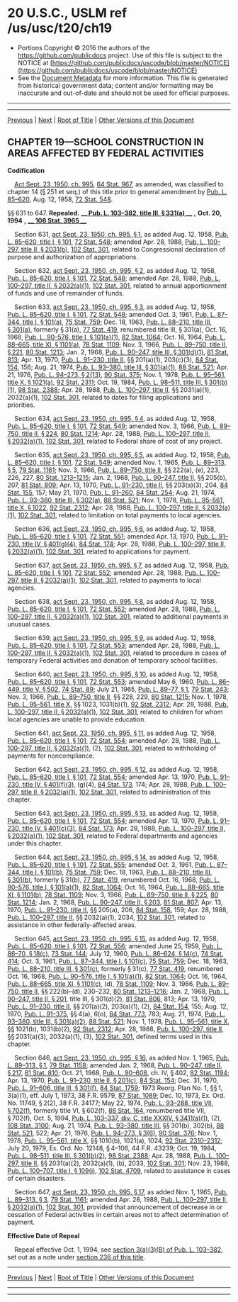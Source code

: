 ---
---

# 20 U.S.C., USLM ref /us/usc/t20/ch19

* Portions Copyright © 2016 the authors of the https://github.com/publicdocs project.
  Use of this file is subject to the NOTICE at [https://github.com/publicdocs/uscode/blob/master/NOTICE](https://github.com/publicdocs/uscode/blob/master/NOTICE)
* See the [Document Metadata](././../../../..//README.md) for more information.
  This file is generated from historical government data; content and/or formatting may be inaccurate and out-of-date and should not be used for official purposes.

----------
----------

[Previous](./../../../..//us/usc/t20/ch18A/m__us_usc_t20_ch18A.md) | [Next](./../../../..//us/usc/t20/ch20/m__us_usc_t20_ch20.md) | [Root of Title](./../../../../) | [Other Versions of this Document](https://publicdocs.github.io/go/links?ns=uslm&ref=%2Fus%2Fusc%2Ft20%2Fch19)

## CHAPTER 19—SCHOOL CONSTRUCTION IN AREAS AFFECTED BY FEDERAL ACTIVITIES

 __Codification__ 

    [Act Sept. 23, 1950, ch. 995][/us/act/1950-09-23/ch995], [64 Stat. 967][/us/stat/64/967], as amended, was classified to chapter 14 (§ 251 et seq.) of this title prior to general amendment by [Pub. L. 85–620][/us/pl/85/620], Aug. 12, 1958, [72 Stat. 548][/us/stat/72/548].

§§ 631 to 647. __Repealed.__  __[__  __Pub. L. 103–382, title III, § 331(a)__  __][/us/pl/103/382/s331/a]__  __,__  __Oct. 20, 1994__  __,__  __[__  __108 Stat. 3965__  __][/us/stat/108/3965]__ 

    Section 631, [act Sept. 23, 1950, ch. 995, § 1][/us/act/1950-09-23/ch995/s1], as added Aug. 12, 1958, [Pub. L. 85–620, title I, § 101][/us/pl/85/620/s101], [72 Stat. 548][/us/stat/72/548]; amended Apr. 28, 1988, [Pub. L. 100–297, title II, § 2031(b)][/us/pl/100/297/s2031/b], [102 Stat. 301][/us/stat/102/301], related to Congressional declaration of purpose and authorization of appropriations.

    Section 632, [act Sept. 23, 1950, ch. 995, § 2][/us/act/1950-09-23/ch995/s2], as added Aug. 12, 1958, [Pub. L. 85–620, title I, § 101][/us/pl/85/620/s101], [72 Stat. 548][/us/stat/72/548]; amended Apr. 28, 1988, [Pub. L. 100–297, title II, § 2032(a)(1)][/us/pl/100/297/s2032/a/1], [102 Stat. 301][/us/stat/102/301], related to annual apportionment of funds and use of remainder of funds.

    Section 633, [act Sept. 23, 1950, ch. 995, § 3][/us/act/1950-09-23/ch995/s3], as added Aug. 12, 1958, [Pub. L. 85–620, title I, § 101][/us/pl/85/620/s101], [72 Stat. 548][/us/stat/72/548]; amended Oct. 3, 1961, [Pub. L. 87–344, title I, § 101(a)][/us/pl/87/344/s101/a], [75 Stat. 759][/us/stat/75/759]; Dec. 18, 1963, [Pub. L. 88–210, title III, § 301(a)][/us/pl/88/210/s301/a], formerly § 31(a), [77 Stat. 419][/us/stat/77/419], renumbered title III, § 301(a), Oct. 16, 1968, [Pub. L. 90–576, title I, § 101(a)(1)][/us/pl/90/576/s101/a/1], [82 Stat. 1064][/us/stat/82/1064]; Oct. 16, 1964, [Pub. L. 88–665, title XI, § 1101(a)][/us/pl/88/665/s1101/a], [78 Stat. 1109][/us/stat/78/1109]; Nov. 3, 1966, [Pub. L. 89–750, title II, § 221][/us/pl/89/750/s221], [80 Stat. 1213][/us/stat/80/1213]; Jan. 2, 1968, [Pub. L. 90–247, title III, § 301(d)(1)][/us/pl/90/247/s301/d/1], [81 Stat. 813][/us/stat/81/813]; Apr. 13, 1970, [Pub. L. 91–230, title II][/us/pl/91/230], §§ 201(a)(1), 203(c)(3), [84 Stat. 154][/us/stat/84/154], 156; Aug. 21, 1974, [Pub. L. 93–380, title III, § 301(a)(1)][/us/pl/93/380/s301/a/1], [88 Stat. 521][/us/stat/88/521]; Apr. 21, 1976, [Pub. L. 94–273, § 2(13)][/us/pl/94/273/s2/13], [90 Stat. 375][/us/stat/90/375]; Nov. 1, 1978, [Pub. L. 95–561, title X, § 1021(a)][/us/pl/95/561/s1021/a], [92 Stat. 2311][/us/stat/92/2311]; Oct. 19, 1984, [Pub. L. 98–511, title III, § 301(b)(1)][/us/pl/98/511/s301/b/1], [98 Stat. 2388][/us/stat/98/2388]; Apr. 28, 1988, [Pub. L. 100–297, title II][/us/pl/100/297], §§ 2031(a)(1), 2032(a)(1), [102 Stat. 301][/us/stat/102/301], related to dates for filing applications and priorities.

    Section 634, [act Sept. 23, 1950, ch. 995, § 4][/us/act/1950-09-23/ch995/s4], as added Aug. 12, 1958, [Pub. L. 85–620, title I, § 101][/us/pl/85/620/s101], [72 Stat. 549][/us/stat/72/549]; amended Nov. 3, 1966, [Pub. L. 89–750, title II, § 224][/us/pl/89/750/s224], [80 Stat. 1214][/us/stat/80/1214]; Apr. 28, 1988, [Pub. L. 100–297, title II, § 2032(a)(1)][/us/pl/100/297/s2032/a/1], [102 Stat. 301][/us/stat/102/301], related to Federal share of cost of any project.

    Section 635, [act Sept. 23, 1950, ch. 995, § 5][/us/act/1950-09-23/ch995/s5], as added Aug. 12, 1958, [Pub. L. 85–620, title I, § 101][/us/pl/85/620/s101], [72 Stat. 549][/us/stat/72/549]; amended Nov. 1, 1965, [Pub. L. 89–313, § 5][/us/pl/89/313/s5], [79 Stat. 1161][/us/stat/79/1161]; Nov. 3, 1966, [Pub. L. 89–750, title II][/us/pl/89/750], §§ 222(a), (e), 223, 226, 227, [80 Stat. 1213–1215][/us/stat/80/1213-1215]; Jan. 2, 1968, [Pub. L. 90–247, title II][/us/pl/90/247], §§ 205(b), 207, [81 Stat. 809][/us/stat/81/809]; Apr. 13, 1970, [Pub. L. 91–230, title II][/us/pl/91/230], §§ 203(a)(3), 204, [84 Stat. 155][/us/stat/84/155], 157; May 21, 1970, [Pub. L. 91–260][/us/pl/91/260], [84 Stat. 254][/us/stat/84/254]; Aug. 21, 1974, [Pub. L. 93–380, title III, § 302(a)][/us/pl/93/380/s302/a], [88 Stat. 521][/us/stat/88/521]; Nov. 1, 1978, [Pub. L. 95–561, title X, § 1022][/us/pl/95/561/s1022], [92 Stat. 2312][/us/stat/92/2312]; Apr. 28, 1988, [Pub. L. 100–297, title II, § 2032(a)(1)][/us/pl/100/297/s2032/a/1], [102 Stat. 301][/us/stat/102/301], related to limitation on total payments to local agencies.

    Section 636, [act Sept. 23, 1950, ch. 995, § 6][/us/act/1950-09-23/ch995/s6], as added Aug. 12, 1958, [Pub. L. 85–620, title I, § 101][/us/pl/85/620/s101], [72 Stat. 551][/us/stat/72/551]; amended Apr. 13, 1970, [Pub. L. 91–230, title IV, § 401(g)(4)][/us/pl/91/230/s401/g/4], [84 Stat. 174][/us/stat/84/174]; Apr. 28, 1988, [Pub. L. 100–297, title II, § 2032(a)(1)][/us/pl/100/297/s2032/a/1], [102 Stat. 301][/us/stat/102/301], related to applications for payment.

    Section 637, [act Sept. 23, 1950, ch. 995, § 7][/us/act/1950-09-23/ch995/s7], as added Aug. 12, 1958, [Pub. L. 85–620, title I, § 101][/us/pl/85/620/s101], [72 Stat. 552][/us/stat/72/552]; amended Apr. 28, 1988, [Pub. L. 100–297, title II, § 2032(a)(1)][/us/pl/100/297/s2032/a/1], [102 Stat. 301][/us/stat/102/301], related to payments to local agencies.

    Section 638, [act Sept. 23, 1950, ch. 995, § 8][/us/act/1950-09-23/ch995/s8], as added Aug. 12, 1958, [Pub. L. 85–620, title I, § 101][/us/pl/85/620/s101], [72 Stat. 552][/us/stat/72/552]; amended Apr. 28, 1988, [Pub. L. 100–297, title II, § 2032(a)(1)][/us/pl/100/297/s2032/a/1], [102 Stat. 301][/us/stat/102/301], related to additional payments in unusual cases.

    Section 639, [act Sept. 23, 1950, ch. 995, § 9][/us/act/1950-09-23/ch995/s9], as added Aug. 12, 1958, [Pub. L. 85–620, title I, § 101][/us/pl/85/620/s101], [72 Stat. 553][/us/stat/72/553]; amended Apr. 28, 1988, [Pub. L. 100–297, title II, § 2032(a)(1)][/us/pl/100/297/s2032/a/1], [102 Stat. 301][/us/stat/102/301], related to procedure in cases of temporary Federal activities and donation of temporary school facilities.

    Section 640, [act Sept. 23, 1950, ch. 995, § 10][/us/act/1950-09-23/ch995/s10], as added Aug. 12, 1958, [Pub. L. 85–620, title I, § 101][/us/pl/85/620/s101], [72 Stat. 553][/us/stat/72/553]; amended May 6, 1960, [Pub. L. 86–449, title V, § 502][/us/pl/86/449/s502], [74 Stat. 89][/us/stat/74/89]; July 21, 1965, [Pub. L. 89–77, § 1][/us/pl/89/77/s1], [79 Stat. 243][/us/stat/79/243]; Nov. 3, 1966, [Pub. L. 89–750, title II][/us/pl/89/750], §§ 228, 229, [80 Stat. 1215][/us/stat/80/1215]; Nov. 1, 1978, [Pub. L. 95–561, title X][/us/pl/95/561], §§ 1023, 1031(b)(1), [92 Stat. 2312][/us/stat/92/2312]; Apr. 28, 1988, [Pub. L. 100–297, title II, § 2032(a)(1)][/us/pl/100/297/s2032/a/1], [102 Stat. 301][/us/stat/102/301], related to children for whom local agencies are unable to provide education.

    Section 641, [act Sept. 23, 1950, ch. 995, § 11][/us/act/1950-09-23/ch995/s11], as added Aug. 12, 1958, [Pub. L. 85–620, title I, § 101][/us/pl/85/620/s101], [72 Stat. 554][/us/stat/72/554]; amended Apr. 28, 1988, [Pub. L. 100–297, title II, § 2032(a)(1)][/us/pl/100/297/s2032/a/1], (2), [102 Stat. 301][/us/stat/102/301], related to withholding of payments for noncompliance.

    Section 642, [act Sept. 23, 1950, ch. 995, § 12][/us/act/1950-09-23/ch995/s12], as added Aug. 12, 1958, [Pub. L. 85–620, title I, § 101][/us/pl/85/620/s101], [72 Stat. 554][/us/stat/72/554]; amended Apr. 13, 1970, [Pub. L. 91–230, title IV, § 401(f)(3)][/us/pl/91/230/s401/f/3], (g)(4), [84 Stat. 173][/us/stat/84/173], 174; Apr. 28, 1988, [Pub. L. 100–297, title II, § 2032(a)(1)][/us/pl/100/297/s2032/a/1], [102 Stat. 301][/us/stat/102/301], related to administration of this chapter.

    Section 643, [act Sept. 23, 1950, ch. 995, § 13][/us/act/1950-09-23/ch995/s13], as added Aug. 12, 1958, [Pub. L. 85–620, title I, § 101][/us/pl/85/620/s101], [72 Stat. 554][/us/stat/72/554]; amended Apr. 13, 1970, [Pub. L. 91–230, title IV, § 401(c)(3)][/us/pl/91/230/s401/c/3], [84 Stat. 173][/us/stat/84/173]; Apr. 28, 1988, [Pub. L. 100–297, title II, § 2032(a)(1)][/us/pl/100/297/s2032/a/1], [102 Stat. 301][/us/stat/102/301], related to Federal departments and agencies under this chapter.

    Section 644, [act Sept. 23, 1950, ch. 995, § 14][/us/act/1950-09-23/ch995/s14], as added Aug. 12, 1958, [Pub. L. 85–620, title I, § 101][/us/pl/85/620/s101], [72 Stat. 555][/us/stat/72/555]; amended Oct. 3, 1961, [Pub. L. 87–344, title I, § 101(b)][/us/pl/87/344/s101/b], [75 Stat. 759][/us/stat/75/759]; Dec. 18, 1963, [Pub. L. 88–210, title III, § 301(b)][/us/pl/88/210/s301/b], formerly § 31(b), [77 Stat. 419][/us/stat/77/419], renumbered Oct. 16, 1968, [Pub. L. 90–576, title I, § 101(a)(1)][/us/pl/90/576/s101/a/1], [82 Stat. 1064][/us/stat/82/1064]; Oct. 16, 1964, [Pub. L. 88–665, title XI, § 1101(b)][/us/pl/88/665/s1101/b], [78 Stat. 1109][/us/stat/78/1109]; Nov. 3, 1966, [Pub. L. 89–750, title II, § 225][/us/pl/89/750/s225], [80 Stat. 1214][/us/stat/80/1214]; Jan. 2, 1968, [Pub. L. 90–247, title II, § 203][/us/pl/90/247/s203], [81 Stat. 807][/us/stat/81/807]; Apr. 13, 1970, [Pub. L. 91–230, title II][/us/pl/91/230], §§ 205(a), 206, [84 Stat. 158][/us/stat/84/158], 159; Apr. 28, 1988, [Pub. L. 100–297, title II][/us/pl/100/297], §§ 2032(a)(1), 2034, [102 Stat. 301][/us/stat/102/301], related to assistance in other federally-affected areas.

    Section 645, [act Sept. 23, 1950, ch. 995, § 15][/us/act/1950-09-23/ch995/s15], as added Aug. 12, 1958, [Pub. L. 85–620, title I, § 101][/us/pl/85/620/s101], [72 Stat. 556][/us/stat/72/556]; amended June 25, 1959, [Pub. L. 86–70, § 18(c)][/us/pl/86/70/s18/c], [73 Stat. 144][/us/stat/73/144]; July 12, 1960, [Pub. L. 86–624, § 14(c)][/us/pl/86/624/s14/c], [74 Stat. 414][/us/stat/74/414]; Oct. 3, 1961, [Pub. L. 87–344, title I, § 101(c)][/us/pl/87/344/s101/c], [75 Stat. 759][/us/stat/75/759]; Dec. 18, 1963, [Pub. L. 88–210, title III, § 301(c)][/us/pl/88/210/s301/c], formerly § 31(c), [77 Stat. 419][/us/stat/77/419], renumbered Oct. 16, 1968, [Pub. L. 90–576, title I, § 101(a)(1)][/us/pl/90/576/s101/a/1], [82 Stat. 1064][/us/stat/82/1064]; Oct. 16, 1964, [Pub. L. 88–665, title XI, § 1101(c)][/us/pl/88/665/s1101/c], (d), [78 Stat. 1109][/us/stat/78/1109]; Nov. 3, 1966, [Pub. L. 89–750, title II][/us/pl/89/750], §§ 222(b)–(d), 230–232, [80 Stat. 1213–1216][/us/stat/80/1213-1216]; Jan. 2, 1968, [Pub. L. 90–247, title II, § 201][/us/pl/90/247/s201], title III, § 301(d)(2), [81 Stat. 806][/us/stat/81/806], 813; Apr. 13, 1970, [Pub. L. 91–230, title II][/us/pl/91/230], §§ 201(a)(2), 203(a)(1), (2), [84 Stat. 154][/us/stat/84/154], 155; Aug. 12, 1970, [Pub. L. 91–375][/us/pl/91/375], §§ 4(a), 6(o), [84 Stat. 773][/us/stat/84/773], 783; Aug. 21, 1974, [Pub. L. 93–380, title III, § 301(a)(2)][/us/pl/93/380/s301/a/2], [88 Stat. 521][/us/stat/88/521]; Nov. 1, 1978, [Pub. L. 95–561, title X][/us/pl/95/561], §§ 1021(b), 1031(b)(2), [92 Stat. 2312][/us/stat/92/2312]; Apr. 28, 1988, [Pub. L. 100–297, title II][/us/pl/100/297], §§ 2031(a)(3), 2032(a)(1), (3), [102 Stat. 301][/us/stat/102/301], defined terms used in this chapter.

    Section 646, [act Sept. 23, 1950, ch. 995, § 16][/us/act/1950-09-23/ch995/s16], as added Nov. 1, 1965, [Pub. L. 89–313, § 1][/us/pl/89/313/s1], [79 Stat. 1158][/us/stat/79/1158]; amended Jan. 2, 1968, [Pub. L. 90–247, title II, § 217][/us/pl/90/247/s217], [81 Stat. 810][/us/stat/81/810]; Oct. 21, 1968, [Pub. L. 90–608][/us/pl/90/608], ch. IV, § 402, [82 Stat. 1194][/us/stat/82/1194]; Apr. 13, 1970, [Pub. L. 91–230, title II, § 201(c)][/us/pl/91/230/s201/c], [84 Stat. 154][/us/stat/84/154]; Dec. 31, 1970, [Pub. L. 91–606, title III, § 301(f)][/us/pl/91/606/s301/f], [84 Stat. 1759][/us/stat/84/1759]; 1973 Reorg. Plan No. 1, §§ 1, 3(a)(1), eff. July 1, 1973, 38 F.R. 9579, [87 Stat. 1089][/us/stat/87/1089]; Dec. 10, 1973, Ex. Ord. No. 11749, § 2(2), 38 F.R. 34177; May 22, 1974, [Pub. L. 93–288, title VII, § 702(f)][/us/pl/93/288/s702/f], formerly title VI, § 602(f), [88 Stat. 164][/us/stat/88/164], renumbered title VII, § 702(f), Oct. 5, 1994, [Pub. L. 103–337, div. C, title XXXIV, § 3411(a)(1)][/us/pl/103/337/s3411/a/1], (2), [108 Stat. 3100][/us/stat/108/3100]; Aug. 21, 1974, [Pub. L. 93–380, title III][/us/pl/93/380], §§ 301(b), 302(b), [88 Stat. 521][/us/stat/88/521], 522; Apr. 21, 1976, [Pub. L. 94–273, § 3(6)][/us/pl/94/273/s3/6], [90 Stat. 376][/us/stat/90/376]; Nov. 1, 1978, [Pub. L. 95–561, title X][/us/pl/95/561], §§ 1010(b), 1021(a), 1024, [92 Stat. 2310–2312][/us/stat/92/2310-2312]; July 20, 1979, Ex. Ord. No. 12148, § 4–106, 44 F.R. 43239; Oct. 19, 1984, [Pub. L. 98–511, title III, § 301(b)(2)][/us/pl/98/511/s301/b/2], [98 Stat. 2388][/us/stat/98/2388]; Apr. 28, 1988, [Pub. L. 100–297, title II][/us/pl/100/297], §§ 2031(a)(2), 2032(a)(1), (b), 2033, [102 Stat. 301][/us/stat/102/301]; Nov. 23, 1988, [Pub. L. 100–707, title I, § 109(j)][/us/pl/100/707/s109/j], [102 Stat. 4709][/us/stat/102/4709], related to assistance in cases of certain disasters.

    Section 647, [act Sept. 23, 1950, ch. 995, § 17][/us/act/1950-09-23/ch995/s17], as added Nov. 1, 1965, [Pub. L. 89–313, § 3][/us/pl/89/313/s3], [79 Stat. 1161][/us/stat/79/1161]; amended Apr. 28, 1988, [Pub. L. 100–297, title II, § 2032(a)(1)][/us/pl/100/297/s2032/a/1], [102 Stat. 301][/us/stat/102/301], provided that announcement of decrease in or cessation of Federal activities in certain areas not to affect determination of payment.

 __Effective Date of Repeal__ 

    Repeal effective Oct. 1, 1994, see [section 3(a)(3)(B) of Pub. L. 103–382][/us/pl/103/382/s3/a/3/B], set out as a note under [section 236 of this title][/us/usc/t20/s236].

----------

[Previous](./../../../..//us/usc/t20/ch18A/m__us_usc_t20_ch18A.md) | [Next](./../../../..//us/usc/t20/ch20/m__us_usc_t20_ch20.md) | [Root of Title](./../../../../) | [Other Versions of this Document](https://publicdocs.github.io/go/links?ns=uslm&ref=%2Fus%2Fusc%2Ft20%2Fch19)

----------
----------

[/us/act/1950-09-23/ch995]: https://publicdocs.github.io/go/links?ns=uslm&ref=%2Fus%2Fact%2F1950-09-23%2Fch995
[/us/stat/64/967]: https://publicdocs.github.io/go/links?ns=uslm&ref=%2Fus%2Fstat%2F64%2F967
[/us/pl/85/620]: https://publicdocs.github.io/go/links?ns=uslm&ref=%2Fus%2Fpl%2F85%2F620
[/us/stat/72/548]: https://publicdocs.github.io/go/links?ns=uslm&ref=%2Fus%2Fstat%2F72%2F548
[/us/pl/103/382/s331/a]: https://publicdocs.github.io/go/links?ns=uslm&ref=%2Fus%2Fpl%2F103%2F382%2Fs331%2Fa
[/us/stat/108/3965]: https://publicdocs.github.io/go/links?ns=uslm&ref=%2Fus%2Fstat%2F108%2F3965
[/us/act/1950-09-23/ch995/s1]: https://publicdocs.github.io/go/links?ns=uslm&ref=%2Fus%2Fact%2F1950-09-23%2Fch995%2Fs1
[/us/pl/85/620/s101]: https://publicdocs.github.io/go/links?ns=uslm&ref=%2Fus%2Fpl%2F85%2F620%2Fs101
[/us/stat/72/548]: https://publicdocs.github.io/go/links?ns=uslm&ref=%2Fus%2Fstat%2F72%2F548
[/us/pl/100/297/s2031/b]: https://publicdocs.github.io/go/links?ns=uslm&ref=%2Fus%2Fpl%2F100%2F297%2Fs2031%2Fb
[/us/stat/102/301]: https://publicdocs.github.io/go/links?ns=uslm&ref=%2Fus%2Fstat%2F102%2F301
[/us/act/1950-09-23/ch995/s2]: https://publicdocs.github.io/go/links?ns=uslm&ref=%2Fus%2Fact%2F1950-09-23%2Fch995%2Fs2
[/us/pl/85/620/s101]: https://publicdocs.github.io/go/links?ns=uslm&ref=%2Fus%2Fpl%2F85%2F620%2Fs101
[/us/stat/72/548]: https://publicdocs.github.io/go/links?ns=uslm&ref=%2Fus%2Fstat%2F72%2F548
[/us/pl/100/297/s2032/a/1]: https://publicdocs.github.io/go/links?ns=uslm&ref=%2Fus%2Fpl%2F100%2F297%2Fs2032%2Fa%2F1
[/us/stat/102/301]: https://publicdocs.github.io/go/links?ns=uslm&ref=%2Fus%2Fstat%2F102%2F301
[/us/act/1950-09-23/ch995/s3]: https://publicdocs.github.io/go/links?ns=uslm&ref=%2Fus%2Fact%2F1950-09-23%2Fch995%2Fs3
[/us/pl/85/620/s101]: https://publicdocs.github.io/go/links?ns=uslm&ref=%2Fus%2Fpl%2F85%2F620%2Fs101
[/us/stat/72/548]: https://publicdocs.github.io/go/links?ns=uslm&ref=%2Fus%2Fstat%2F72%2F548
[/us/pl/87/344/s101/a]: https://publicdocs.github.io/go/links?ns=uslm&ref=%2Fus%2Fpl%2F87%2F344%2Fs101%2Fa
[/us/stat/75/759]: https://publicdocs.github.io/go/links?ns=uslm&ref=%2Fus%2Fstat%2F75%2F759
[/us/pl/88/210/s301/a]: https://publicdocs.github.io/go/links?ns=uslm&ref=%2Fus%2Fpl%2F88%2F210%2Fs301%2Fa
[/us/stat/77/419]: https://publicdocs.github.io/go/links?ns=uslm&ref=%2Fus%2Fstat%2F77%2F419
[/us/pl/90/576/s101/a/1]: https://publicdocs.github.io/go/links?ns=uslm&ref=%2Fus%2Fpl%2F90%2F576%2Fs101%2Fa%2F1
[/us/stat/82/1064]: https://publicdocs.github.io/go/links?ns=uslm&ref=%2Fus%2Fstat%2F82%2F1064
[/us/pl/88/665/s1101/a]: https://publicdocs.github.io/go/links?ns=uslm&ref=%2Fus%2Fpl%2F88%2F665%2Fs1101%2Fa
[/us/stat/78/1109]: https://publicdocs.github.io/go/links?ns=uslm&ref=%2Fus%2Fstat%2F78%2F1109
[/us/pl/89/750/s221]: https://publicdocs.github.io/go/links?ns=uslm&ref=%2Fus%2Fpl%2F89%2F750%2Fs221
[/us/stat/80/1213]: https://publicdocs.github.io/go/links?ns=uslm&ref=%2Fus%2Fstat%2F80%2F1213
[/us/pl/90/247/s301/d/1]: https://publicdocs.github.io/go/links?ns=uslm&ref=%2Fus%2Fpl%2F90%2F247%2Fs301%2Fd%2F1
[/us/stat/81/813]: https://publicdocs.github.io/go/links?ns=uslm&ref=%2Fus%2Fstat%2F81%2F813
[/us/pl/91/230]: https://publicdocs.github.io/go/links?ns=uslm&ref=%2Fus%2Fpl%2F91%2F230
[/us/stat/84/154]: https://publicdocs.github.io/go/links?ns=uslm&ref=%2Fus%2Fstat%2F84%2F154
[/us/pl/93/380/s301/a/1]: https://publicdocs.github.io/go/links?ns=uslm&ref=%2Fus%2Fpl%2F93%2F380%2Fs301%2Fa%2F1
[/us/stat/88/521]: https://publicdocs.github.io/go/links?ns=uslm&ref=%2Fus%2Fstat%2F88%2F521
[/us/pl/94/273/s2/13]: https://publicdocs.github.io/go/links?ns=uslm&ref=%2Fus%2Fpl%2F94%2F273%2Fs2%2F13
[/us/stat/90/375]: https://publicdocs.github.io/go/links?ns=uslm&ref=%2Fus%2Fstat%2F90%2F375
[/us/pl/95/561/s1021/a]: https://publicdocs.github.io/go/links?ns=uslm&ref=%2Fus%2Fpl%2F95%2F561%2Fs1021%2Fa
[/us/stat/92/2311]: https://publicdocs.github.io/go/links?ns=uslm&ref=%2Fus%2Fstat%2F92%2F2311
[/us/pl/98/511/s301/b/1]: https://publicdocs.github.io/go/links?ns=uslm&ref=%2Fus%2Fpl%2F98%2F511%2Fs301%2Fb%2F1
[/us/stat/98/2388]: https://publicdocs.github.io/go/links?ns=uslm&ref=%2Fus%2Fstat%2F98%2F2388
[/us/pl/100/297]: https://publicdocs.github.io/go/links?ns=uslm&ref=%2Fus%2Fpl%2F100%2F297
[/us/stat/102/301]: https://publicdocs.github.io/go/links?ns=uslm&ref=%2Fus%2Fstat%2F102%2F301
[/us/act/1950-09-23/ch995/s4]: https://publicdocs.github.io/go/links?ns=uslm&ref=%2Fus%2Fact%2F1950-09-23%2Fch995%2Fs4
[/us/pl/85/620/s101]: https://publicdocs.github.io/go/links?ns=uslm&ref=%2Fus%2Fpl%2F85%2F620%2Fs101
[/us/stat/72/549]: https://publicdocs.github.io/go/links?ns=uslm&ref=%2Fus%2Fstat%2F72%2F549
[/us/pl/89/750/s224]: https://publicdocs.github.io/go/links?ns=uslm&ref=%2Fus%2Fpl%2F89%2F750%2Fs224
[/us/stat/80/1214]: https://publicdocs.github.io/go/links?ns=uslm&ref=%2Fus%2Fstat%2F80%2F1214
[/us/pl/100/297/s2032/a/1]: https://publicdocs.github.io/go/links?ns=uslm&ref=%2Fus%2Fpl%2F100%2F297%2Fs2032%2Fa%2F1
[/us/stat/102/301]: https://publicdocs.github.io/go/links?ns=uslm&ref=%2Fus%2Fstat%2F102%2F301
[/us/act/1950-09-23/ch995/s5]: https://publicdocs.github.io/go/links?ns=uslm&ref=%2Fus%2Fact%2F1950-09-23%2Fch995%2Fs5
[/us/pl/85/620/s101]: https://publicdocs.github.io/go/links?ns=uslm&ref=%2Fus%2Fpl%2F85%2F620%2Fs101
[/us/stat/72/549]: https://publicdocs.github.io/go/links?ns=uslm&ref=%2Fus%2Fstat%2F72%2F549
[/us/pl/89/313/s5]: https://publicdocs.github.io/go/links?ns=uslm&ref=%2Fus%2Fpl%2F89%2F313%2Fs5
[/us/stat/79/1161]: https://publicdocs.github.io/go/links?ns=uslm&ref=%2Fus%2Fstat%2F79%2F1161
[/us/pl/89/750]: https://publicdocs.github.io/go/links?ns=uslm&ref=%2Fus%2Fpl%2F89%2F750
[/us/stat/80/1213-1215]: https://publicdocs.github.io/go/links?ns=uslm&ref=%2Fus%2Fstat%2F80%2F1213-1215
[/us/pl/90/247]: https://publicdocs.github.io/go/links?ns=uslm&ref=%2Fus%2Fpl%2F90%2F247
[/us/stat/81/809]: https://publicdocs.github.io/go/links?ns=uslm&ref=%2Fus%2Fstat%2F81%2F809
[/us/pl/91/230]: https://publicdocs.github.io/go/links?ns=uslm&ref=%2Fus%2Fpl%2F91%2F230
[/us/stat/84/155]: https://publicdocs.github.io/go/links?ns=uslm&ref=%2Fus%2Fstat%2F84%2F155
[/us/pl/91/260]: https://publicdocs.github.io/go/links?ns=uslm&ref=%2Fus%2Fpl%2F91%2F260
[/us/stat/84/254]: https://publicdocs.github.io/go/links?ns=uslm&ref=%2Fus%2Fstat%2F84%2F254
[/us/pl/93/380/s302/a]: https://publicdocs.github.io/go/links?ns=uslm&ref=%2Fus%2Fpl%2F93%2F380%2Fs302%2Fa
[/us/stat/88/521]: https://publicdocs.github.io/go/links?ns=uslm&ref=%2Fus%2Fstat%2F88%2F521
[/us/pl/95/561/s1022]: https://publicdocs.github.io/go/links?ns=uslm&ref=%2Fus%2Fpl%2F95%2F561%2Fs1022
[/us/stat/92/2312]: https://publicdocs.github.io/go/links?ns=uslm&ref=%2Fus%2Fstat%2F92%2F2312
[/us/pl/100/297/s2032/a/1]: https://publicdocs.github.io/go/links?ns=uslm&ref=%2Fus%2Fpl%2F100%2F297%2Fs2032%2Fa%2F1
[/us/stat/102/301]: https://publicdocs.github.io/go/links?ns=uslm&ref=%2Fus%2Fstat%2F102%2F301
[/us/act/1950-09-23/ch995/s6]: https://publicdocs.github.io/go/links?ns=uslm&ref=%2Fus%2Fact%2F1950-09-23%2Fch995%2Fs6
[/us/pl/85/620/s101]: https://publicdocs.github.io/go/links?ns=uslm&ref=%2Fus%2Fpl%2F85%2F620%2Fs101
[/us/stat/72/551]: https://publicdocs.github.io/go/links?ns=uslm&ref=%2Fus%2Fstat%2F72%2F551
[/us/pl/91/230/s401/g/4]: https://publicdocs.github.io/go/links?ns=uslm&ref=%2Fus%2Fpl%2F91%2F230%2Fs401%2Fg%2F4
[/us/stat/84/174]: https://publicdocs.github.io/go/links?ns=uslm&ref=%2Fus%2Fstat%2F84%2F174
[/us/pl/100/297/s2032/a/1]: https://publicdocs.github.io/go/links?ns=uslm&ref=%2Fus%2Fpl%2F100%2F297%2Fs2032%2Fa%2F1
[/us/stat/102/301]: https://publicdocs.github.io/go/links?ns=uslm&ref=%2Fus%2Fstat%2F102%2F301
[/us/act/1950-09-23/ch995/s7]: https://publicdocs.github.io/go/links?ns=uslm&ref=%2Fus%2Fact%2F1950-09-23%2Fch995%2Fs7
[/us/pl/85/620/s101]: https://publicdocs.github.io/go/links?ns=uslm&ref=%2Fus%2Fpl%2F85%2F620%2Fs101
[/us/stat/72/552]: https://publicdocs.github.io/go/links?ns=uslm&ref=%2Fus%2Fstat%2F72%2F552
[/us/pl/100/297/s2032/a/1]: https://publicdocs.github.io/go/links?ns=uslm&ref=%2Fus%2Fpl%2F100%2F297%2Fs2032%2Fa%2F1
[/us/stat/102/301]: https://publicdocs.github.io/go/links?ns=uslm&ref=%2Fus%2Fstat%2F102%2F301
[/us/act/1950-09-23/ch995/s8]: https://publicdocs.github.io/go/links?ns=uslm&ref=%2Fus%2Fact%2F1950-09-23%2Fch995%2Fs8
[/us/pl/85/620/s101]: https://publicdocs.github.io/go/links?ns=uslm&ref=%2Fus%2Fpl%2F85%2F620%2Fs101
[/us/stat/72/552]: https://publicdocs.github.io/go/links?ns=uslm&ref=%2Fus%2Fstat%2F72%2F552
[/us/pl/100/297/s2032/a/1]: https://publicdocs.github.io/go/links?ns=uslm&ref=%2Fus%2Fpl%2F100%2F297%2Fs2032%2Fa%2F1
[/us/stat/102/301]: https://publicdocs.github.io/go/links?ns=uslm&ref=%2Fus%2Fstat%2F102%2F301
[/us/act/1950-09-23/ch995/s9]: https://publicdocs.github.io/go/links?ns=uslm&ref=%2Fus%2Fact%2F1950-09-23%2Fch995%2Fs9
[/us/pl/85/620/s101]: https://publicdocs.github.io/go/links?ns=uslm&ref=%2Fus%2Fpl%2F85%2F620%2Fs101
[/us/stat/72/553]: https://publicdocs.github.io/go/links?ns=uslm&ref=%2Fus%2Fstat%2F72%2F553
[/us/pl/100/297/s2032/a/1]: https://publicdocs.github.io/go/links?ns=uslm&ref=%2Fus%2Fpl%2F100%2F297%2Fs2032%2Fa%2F1
[/us/stat/102/301]: https://publicdocs.github.io/go/links?ns=uslm&ref=%2Fus%2Fstat%2F102%2F301
[/us/act/1950-09-23/ch995/s10]: https://publicdocs.github.io/go/links?ns=uslm&ref=%2Fus%2Fact%2F1950-09-23%2Fch995%2Fs10
[/us/pl/85/620/s101]: https://publicdocs.github.io/go/links?ns=uslm&ref=%2Fus%2Fpl%2F85%2F620%2Fs101
[/us/stat/72/553]: https://publicdocs.github.io/go/links?ns=uslm&ref=%2Fus%2Fstat%2F72%2F553
[/us/pl/86/449/s502]: https://publicdocs.github.io/go/links?ns=uslm&ref=%2Fus%2Fpl%2F86%2F449%2Fs502
[/us/stat/74/89]: https://publicdocs.github.io/go/links?ns=uslm&ref=%2Fus%2Fstat%2F74%2F89
[/us/pl/89/77/s1]: https://publicdocs.github.io/go/links?ns=uslm&ref=%2Fus%2Fpl%2F89%2F77%2Fs1
[/us/stat/79/243]: https://publicdocs.github.io/go/links?ns=uslm&ref=%2Fus%2Fstat%2F79%2F243
[/us/pl/89/750]: https://publicdocs.github.io/go/links?ns=uslm&ref=%2Fus%2Fpl%2F89%2F750
[/us/stat/80/1215]: https://publicdocs.github.io/go/links?ns=uslm&ref=%2Fus%2Fstat%2F80%2F1215
[/us/pl/95/561]: https://publicdocs.github.io/go/links?ns=uslm&ref=%2Fus%2Fpl%2F95%2F561
[/us/stat/92/2312]: https://publicdocs.github.io/go/links?ns=uslm&ref=%2Fus%2Fstat%2F92%2F2312
[/us/pl/100/297/s2032/a/1]: https://publicdocs.github.io/go/links?ns=uslm&ref=%2Fus%2Fpl%2F100%2F297%2Fs2032%2Fa%2F1
[/us/stat/102/301]: https://publicdocs.github.io/go/links?ns=uslm&ref=%2Fus%2Fstat%2F102%2F301
[/us/act/1950-09-23/ch995/s11]: https://publicdocs.github.io/go/links?ns=uslm&ref=%2Fus%2Fact%2F1950-09-23%2Fch995%2Fs11
[/us/pl/85/620/s101]: https://publicdocs.github.io/go/links?ns=uslm&ref=%2Fus%2Fpl%2F85%2F620%2Fs101
[/us/stat/72/554]: https://publicdocs.github.io/go/links?ns=uslm&ref=%2Fus%2Fstat%2F72%2F554
[/us/pl/100/297/s2032/a/1]: https://publicdocs.github.io/go/links?ns=uslm&ref=%2Fus%2Fpl%2F100%2F297%2Fs2032%2Fa%2F1
[/us/stat/102/301]: https://publicdocs.github.io/go/links?ns=uslm&ref=%2Fus%2Fstat%2F102%2F301
[/us/act/1950-09-23/ch995/s12]: https://publicdocs.github.io/go/links?ns=uslm&ref=%2Fus%2Fact%2F1950-09-23%2Fch995%2Fs12
[/us/pl/85/620/s101]: https://publicdocs.github.io/go/links?ns=uslm&ref=%2Fus%2Fpl%2F85%2F620%2Fs101
[/us/stat/72/554]: https://publicdocs.github.io/go/links?ns=uslm&ref=%2Fus%2Fstat%2F72%2F554
[/us/pl/91/230/s401/f/3]: https://publicdocs.github.io/go/links?ns=uslm&ref=%2Fus%2Fpl%2F91%2F230%2Fs401%2Ff%2F3
[/us/stat/84/173]: https://publicdocs.github.io/go/links?ns=uslm&ref=%2Fus%2Fstat%2F84%2F173
[/us/pl/100/297/s2032/a/1]: https://publicdocs.github.io/go/links?ns=uslm&ref=%2Fus%2Fpl%2F100%2F297%2Fs2032%2Fa%2F1
[/us/stat/102/301]: https://publicdocs.github.io/go/links?ns=uslm&ref=%2Fus%2Fstat%2F102%2F301
[/us/act/1950-09-23/ch995/s13]: https://publicdocs.github.io/go/links?ns=uslm&ref=%2Fus%2Fact%2F1950-09-23%2Fch995%2Fs13
[/us/pl/85/620/s101]: https://publicdocs.github.io/go/links?ns=uslm&ref=%2Fus%2Fpl%2F85%2F620%2Fs101
[/us/stat/72/554]: https://publicdocs.github.io/go/links?ns=uslm&ref=%2Fus%2Fstat%2F72%2F554
[/us/pl/91/230/s401/c/3]: https://publicdocs.github.io/go/links?ns=uslm&ref=%2Fus%2Fpl%2F91%2F230%2Fs401%2Fc%2F3
[/us/stat/84/173]: https://publicdocs.github.io/go/links?ns=uslm&ref=%2Fus%2Fstat%2F84%2F173
[/us/pl/100/297/s2032/a/1]: https://publicdocs.github.io/go/links?ns=uslm&ref=%2Fus%2Fpl%2F100%2F297%2Fs2032%2Fa%2F1
[/us/stat/102/301]: https://publicdocs.github.io/go/links?ns=uslm&ref=%2Fus%2Fstat%2F102%2F301
[/us/act/1950-09-23/ch995/s14]: https://publicdocs.github.io/go/links?ns=uslm&ref=%2Fus%2Fact%2F1950-09-23%2Fch995%2Fs14
[/us/pl/85/620/s101]: https://publicdocs.github.io/go/links?ns=uslm&ref=%2Fus%2Fpl%2F85%2F620%2Fs101
[/us/stat/72/555]: https://publicdocs.github.io/go/links?ns=uslm&ref=%2Fus%2Fstat%2F72%2F555
[/us/pl/87/344/s101/b]: https://publicdocs.github.io/go/links?ns=uslm&ref=%2Fus%2Fpl%2F87%2F344%2Fs101%2Fb
[/us/stat/75/759]: https://publicdocs.github.io/go/links?ns=uslm&ref=%2Fus%2Fstat%2F75%2F759
[/us/pl/88/210/s301/b]: https://publicdocs.github.io/go/links?ns=uslm&ref=%2Fus%2Fpl%2F88%2F210%2Fs301%2Fb
[/us/stat/77/419]: https://publicdocs.github.io/go/links?ns=uslm&ref=%2Fus%2Fstat%2F77%2F419
[/us/pl/90/576/s101/a/1]: https://publicdocs.github.io/go/links?ns=uslm&ref=%2Fus%2Fpl%2F90%2F576%2Fs101%2Fa%2F1
[/us/stat/82/1064]: https://publicdocs.github.io/go/links?ns=uslm&ref=%2Fus%2Fstat%2F82%2F1064
[/us/pl/88/665/s1101/b]: https://publicdocs.github.io/go/links?ns=uslm&ref=%2Fus%2Fpl%2F88%2F665%2Fs1101%2Fb
[/us/stat/78/1109]: https://publicdocs.github.io/go/links?ns=uslm&ref=%2Fus%2Fstat%2F78%2F1109
[/us/pl/89/750/s225]: https://publicdocs.github.io/go/links?ns=uslm&ref=%2Fus%2Fpl%2F89%2F750%2Fs225
[/us/stat/80/1214]: https://publicdocs.github.io/go/links?ns=uslm&ref=%2Fus%2Fstat%2F80%2F1214
[/us/pl/90/247/s203]: https://publicdocs.github.io/go/links?ns=uslm&ref=%2Fus%2Fpl%2F90%2F247%2Fs203
[/us/stat/81/807]: https://publicdocs.github.io/go/links?ns=uslm&ref=%2Fus%2Fstat%2F81%2F807
[/us/pl/91/230]: https://publicdocs.github.io/go/links?ns=uslm&ref=%2Fus%2Fpl%2F91%2F230
[/us/stat/84/158]: https://publicdocs.github.io/go/links?ns=uslm&ref=%2Fus%2Fstat%2F84%2F158
[/us/pl/100/297]: https://publicdocs.github.io/go/links?ns=uslm&ref=%2Fus%2Fpl%2F100%2F297
[/us/stat/102/301]: https://publicdocs.github.io/go/links?ns=uslm&ref=%2Fus%2Fstat%2F102%2F301
[/us/act/1950-09-23/ch995/s15]: https://publicdocs.github.io/go/links?ns=uslm&ref=%2Fus%2Fact%2F1950-09-23%2Fch995%2Fs15
[/us/pl/85/620/s101]: https://publicdocs.github.io/go/links?ns=uslm&ref=%2Fus%2Fpl%2F85%2F620%2Fs101
[/us/stat/72/556]: https://publicdocs.github.io/go/links?ns=uslm&ref=%2Fus%2Fstat%2F72%2F556
[/us/pl/86/70/s18/c]: https://publicdocs.github.io/go/links?ns=uslm&ref=%2Fus%2Fpl%2F86%2F70%2Fs18%2Fc
[/us/stat/73/144]: https://publicdocs.github.io/go/links?ns=uslm&ref=%2Fus%2Fstat%2F73%2F144
[/us/pl/86/624/s14/c]: https://publicdocs.github.io/go/links?ns=uslm&ref=%2Fus%2Fpl%2F86%2F624%2Fs14%2Fc
[/us/stat/74/414]: https://publicdocs.github.io/go/links?ns=uslm&ref=%2Fus%2Fstat%2F74%2F414
[/us/pl/87/344/s101/c]: https://publicdocs.github.io/go/links?ns=uslm&ref=%2Fus%2Fpl%2F87%2F344%2Fs101%2Fc
[/us/stat/75/759]: https://publicdocs.github.io/go/links?ns=uslm&ref=%2Fus%2Fstat%2F75%2F759
[/us/pl/88/210/s301/c]: https://publicdocs.github.io/go/links?ns=uslm&ref=%2Fus%2Fpl%2F88%2F210%2Fs301%2Fc
[/us/stat/77/419]: https://publicdocs.github.io/go/links?ns=uslm&ref=%2Fus%2Fstat%2F77%2F419
[/us/pl/90/576/s101/a/1]: https://publicdocs.github.io/go/links?ns=uslm&ref=%2Fus%2Fpl%2F90%2F576%2Fs101%2Fa%2F1
[/us/stat/82/1064]: https://publicdocs.github.io/go/links?ns=uslm&ref=%2Fus%2Fstat%2F82%2F1064
[/us/pl/88/665/s1101/c]: https://publicdocs.github.io/go/links?ns=uslm&ref=%2Fus%2Fpl%2F88%2F665%2Fs1101%2Fc
[/us/stat/78/1109]: https://publicdocs.github.io/go/links?ns=uslm&ref=%2Fus%2Fstat%2F78%2F1109
[/us/pl/89/750]: https://publicdocs.github.io/go/links?ns=uslm&ref=%2Fus%2Fpl%2F89%2F750
[/us/stat/80/1213-1216]: https://publicdocs.github.io/go/links?ns=uslm&ref=%2Fus%2Fstat%2F80%2F1213-1216
[/us/pl/90/247/s201]: https://publicdocs.github.io/go/links?ns=uslm&ref=%2Fus%2Fpl%2F90%2F247%2Fs201
[/us/stat/81/806]: https://publicdocs.github.io/go/links?ns=uslm&ref=%2Fus%2Fstat%2F81%2F806
[/us/pl/91/230]: https://publicdocs.github.io/go/links?ns=uslm&ref=%2Fus%2Fpl%2F91%2F230
[/us/stat/84/154]: https://publicdocs.github.io/go/links?ns=uslm&ref=%2Fus%2Fstat%2F84%2F154
[/us/pl/91/375]: https://publicdocs.github.io/go/links?ns=uslm&ref=%2Fus%2Fpl%2F91%2F375
[/us/stat/84/773]: https://publicdocs.github.io/go/links?ns=uslm&ref=%2Fus%2Fstat%2F84%2F773
[/us/pl/93/380/s301/a/2]: https://publicdocs.github.io/go/links?ns=uslm&ref=%2Fus%2Fpl%2F93%2F380%2Fs301%2Fa%2F2
[/us/stat/88/521]: https://publicdocs.github.io/go/links?ns=uslm&ref=%2Fus%2Fstat%2F88%2F521
[/us/pl/95/561]: https://publicdocs.github.io/go/links?ns=uslm&ref=%2Fus%2Fpl%2F95%2F561
[/us/stat/92/2312]: https://publicdocs.github.io/go/links?ns=uslm&ref=%2Fus%2Fstat%2F92%2F2312
[/us/pl/100/297]: https://publicdocs.github.io/go/links?ns=uslm&ref=%2Fus%2Fpl%2F100%2F297
[/us/stat/102/301]: https://publicdocs.github.io/go/links?ns=uslm&ref=%2Fus%2Fstat%2F102%2F301
[/us/act/1950-09-23/ch995/s16]: https://publicdocs.github.io/go/links?ns=uslm&ref=%2Fus%2Fact%2F1950-09-23%2Fch995%2Fs16
[/us/pl/89/313/s1]: https://publicdocs.github.io/go/links?ns=uslm&ref=%2Fus%2Fpl%2F89%2F313%2Fs1
[/us/stat/79/1158]: https://publicdocs.github.io/go/links?ns=uslm&ref=%2Fus%2Fstat%2F79%2F1158
[/us/pl/90/247/s217]: https://publicdocs.github.io/go/links?ns=uslm&ref=%2Fus%2Fpl%2F90%2F247%2Fs217
[/us/stat/81/810]: https://publicdocs.github.io/go/links?ns=uslm&ref=%2Fus%2Fstat%2F81%2F810
[/us/pl/90/608]: https://publicdocs.github.io/go/links?ns=uslm&ref=%2Fus%2Fpl%2F90%2F608
[/us/stat/82/1194]: https://publicdocs.github.io/go/links?ns=uslm&ref=%2Fus%2Fstat%2F82%2F1194
[/us/pl/91/230/s201/c]: https://publicdocs.github.io/go/links?ns=uslm&ref=%2Fus%2Fpl%2F91%2F230%2Fs201%2Fc
[/us/stat/84/154]: https://publicdocs.github.io/go/links?ns=uslm&ref=%2Fus%2Fstat%2F84%2F154
[/us/pl/91/606/s301/f]: https://publicdocs.github.io/go/links?ns=uslm&ref=%2Fus%2Fpl%2F91%2F606%2Fs301%2Ff
[/us/stat/84/1759]: https://publicdocs.github.io/go/links?ns=uslm&ref=%2Fus%2Fstat%2F84%2F1759
[/us/stat/87/1089]: https://publicdocs.github.io/go/links?ns=uslm&ref=%2Fus%2Fstat%2F87%2F1089
[/us/pl/93/288/s702/f]: https://publicdocs.github.io/go/links?ns=uslm&ref=%2Fus%2Fpl%2F93%2F288%2Fs702%2Ff
[/us/stat/88/164]: https://publicdocs.github.io/go/links?ns=uslm&ref=%2Fus%2Fstat%2F88%2F164
[/us/pl/103/337/s3411/a/1]: https://publicdocs.github.io/go/links?ns=uslm&ref=%2Fus%2Fpl%2F103%2F337%2Fs3411%2Fa%2F1
[/us/stat/108/3100]: https://publicdocs.github.io/go/links?ns=uslm&ref=%2Fus%2Fstat%2F108%2F3100
[/us/pl/93/380]: https://publicdocs.github.io/go/links?ns=uslm&ref=%2Fus%2Fpl%2F93%2F380
[/us/stat/88/521]: https://publicdocs.github.io/go/links?ns=uslm&ref=%2Fus%2Fstat%2F88%2F521
[/us/pl/94/273/s3/6]: https://publicdocs.github.io/go/links?ns=uslm&ref=%2Fus%2Fpl%2F94%2F273%2Fs3%2F6
[/us/stat/90/376]: https://publicdocs.github.io/go/links?ns=uslm&ref=%2Fus%2Fstat%2F90%2F376
[/us/pl/95/561]: https://publicdocs.github.io/go/links?ns=uslm&ref=%2Fus%2Fpl%2F95%2F561
[/us/stat/92/2310-2312]: https://publicdocs.github.io/go/links?ns=uslm&ref=%2Fus%2Fstat%2F92%2F2310-2312
[/us/pl/98/511/s301/b/2]: https://publicdocs.github.io/go/links?ns=uslm&ref=%2Fus%2Fpl%2F98%2F511%2Fs301%2Fb%2F2
[/us/stat/98/2388]: https://publicdocs.github.io/go/links?ns=uslm&ref=%2Fus%2Fstat%2F98%2F2388
[/us/pl/100/297]: https://publicdocs.github.io/go/links?ns=uslm&ref=%2Fus%2Fpl%2F100%2F297
[/us/stat/102/301]: https://publicdocs.github.io/go/links?ns=uslm&ref=%2Fus%2Fstat%2F102%2F301
[/us/pl/100/707/s109/j]: https://publicdocs.github.io/go/links?ns=uslm&ref=%2Fus%2Fpl%2F100%2F707%2Fs109%2Fj
[/us/stat/102/4709]: https://publicdocs.github.io/go/links?ns=uslm&ref=%2Fus%2Fstat%2F102%2F4709
[/us/act/1950-09-23/ch995/s17]: https://publicdocs.github.io/go/links?ns=uslm&ref=%2Fus%2Fact%2F1950-09-23%2Fch995%2Fs17
[/us/pl/89/313/s3]: https://publicdocs.github.io/go/links?ns=uslm&ref=%2Fus%2Fpl%2F89%2F313%2Fs3
[/us/stat/79/1161]: https://publicdocs.github.io/go/links?ns=uslm&ref=%2Fus%2Fstat%2F79%2F1161
[/us/pl/100/297/s2032/a/1]: https://publicdocs.github.io/go/links?ns=uslm&ref=%2Fus%2Fpl%2F100%2F297%2Fs2032%2Fa%2F1
[/us/stat/102/301]: https://publicdocs.github.io/go/links?ns=uslm&ref=%2Fus%2Fstat%2F102%2F301
[/us/pl/103/382/s3/a/3/B]: https://publicdocs.github.io/go/links?ns=uslm&ref=%2Fus%2Fpl%2F103%2F382%2Fs3%2Fa%2F3%2FB
[/us/usc/t20/s236]: https://publicdocs.github.io/go/links?ns=uslm&ref=%2Fus%2Fusc%2Ft20%2Fs236


